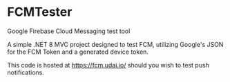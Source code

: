 # FCMTester
Google Firebase Cloud Messaging test tool

A simple .NET 8 MVC project designed to test FCM, utilizing Google's JSON for the FCM Token and a generated device token.

This code is hosted at https://fcm.udai.io/ should you wish to test push notifications.

